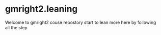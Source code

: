 # gmright2.leaning
Welcome to gmright2 couse repostory start to lean more here by following all the step
